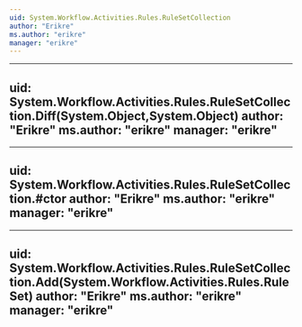 ```yaml
---
uid: System.Workflow.Activities.Rules.RuleSetCollection
author: "Erikre"
ms.author: "erikre"
manager: "erikre"
---
```


---
uid: System.Workflow.Activities.Rules.RuleSetCollection.Diff(System.Object,System.Object)
author: "Erikre"
ms.author: "erikre"
manager: "erikre"
---

---
uid: System.Workflow.Activities.Rules.RuleSetCollection.#ctor
author: "Erikre"
ms.author: "erikre"
manager: "erikre"
---

---
uid: System.Workflow.Activities.Rules.RuleSetCollection.Add(System.Workflow.Activities.Rules.RuleSet)
author: "Erikre"
ms.author: "erikre"
manager: "erikre"
---
